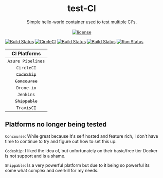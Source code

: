 <h1 align="center">
  test-CI
</h1>

<p align="center">
  Simple hello-world container used to test multiple CI's.
  <br/><br/>

  <a href="https://github.com/jsloan117/test-CI/blob/master/LICENSE/">
    <img alt="license" src="https://img.shields.io/badge/License-GPLv3-blue.svg" />
  </a>
</p>

[![Build Status](http://drone.macksarchive.com/api/badges/jsloan117/test-CI/status.svg?ref=refs/heads/dev)](http://drone.macksarchive.com/jsloan117/test-CI)
[![CircleCI](https://circleci.com/gh/jsloan117/test-CI/tree/dev.svg?style=svg)](https://circleci.com/gh/jsloan117/test-CI/tree/dev)
[![Build Status](https://travis-ci.org/jsloan117/test-CI.svg?branch=dev)](https://travis-ci.org/jsloan117/test-CI)
[![Build Status](https://dev.azure.com/jsloan117/docker-containers/_apis/build/status/test-CI?branchName=dev)](https://dev.azure.com/jsloan117/docker-containers/_build/latest?definitionId=7&branchName=dev)
[![Run Status](https://api.shippable.com/projects/5dc0e6b169077d0006243753/badge?branch=dev)](https://app.shippable.com/github/jsloan117/test-CI/dashboard)

| CI Platforms       |
|:------------------:|
| `Azure Pipelines`  |
| `CircleCI`         |
|<s> `CodeShip`</s>  |
|<s> `Concourse`</s> |
| `Drone.io`         |
| `Jenkins`          |
|<s> `Shippable`</s> |
| `TravisCI`         |

## Platforms no longer being tested

`Concourse`: While great because it's self hosted and feature rich, I don't have time to continue to try and figure out how to set this up.

`Codeship`: I liked the idea of, but unfortunately on their basic/free tier Docker is not support and is a shame.

`Shippable`: Is a very powerful platform but due to it being so powerful its some what complex and overkill for my needs.
